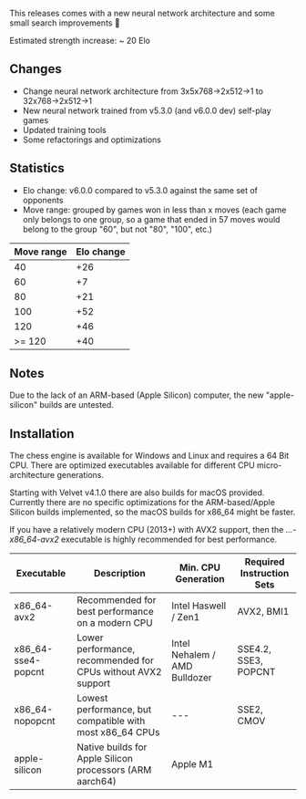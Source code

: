 
This releases comes with a new neural network architecture and some small search improvements :christmas_tree:

Estimated strength increase: ~ 20 Elo

## Changes
- Change neural network architecture from 3x5x768->2x512->1 to 32x768->2x512->1
- New neural network trained from v5.3.0 (and v6.0.0 dev) self-play games
- Updated training tools
- Some refactorings and optimizations

## Statistics

- Elo change: v6.0.0 compared to v5.3.0 against the same set of opponents
- Move range: grouped by games won in less than x moves (each game only belongs to one group, so a game that ended in 57 moves would belong to the group "60", but not "80", "100", etc.)

| Move range | Elo change |
|------------|------------|
| 40         | +26        |
| 60         | +7         |
| 80         | +21        |
| 100        | +52        |
| 120        | +46        |
| \>= 120    | +40        |

## Notes

Due to the lack of an ARM-based (Apple Silicon) computer, the new "apple-silicon" builds are untested.

## Installation
The chess engine is available for Windows and Linux and requires a 64 Bit CPU.
There are optimized executables available for different CPU micro-architecture generations.

Starting with Velvet v4.1.0 there are also builds for macOS provided.
Currently there are no specific optimizations for the ARM-based/Apple Silicon builds implemented, so
the macOS builds for x86_64 might be faster.

If you have a relatively modern CPU (2013+) with AVX2 support, then the *...-x86_64-avx2* executable is highly recommended for best performance.

| Executable          | Description                                                       | Min. CPU Generation           | Required Instruction Sets |
| ------------------- | ----------------------------------------------------------------- | ----------------------------- | ------------------------- |
| x86_64-avx2         | Recommended for best performance on a modern CPU                  | Intel Haswell / Zen1          | AVX2, BMI1                |
| x86_64-sse4-popcnt  | Lower performance, recommended for CPUs without AVX2 support      | Intel Nehalem / AMD Bulldozer | SSE4.2, SSE3, POPCNT      |
| x86_64-nopopcnt     | Lowest performance, but compatible with most x86_64 CPUs          | ---                           | SSE2, CMOV                |
| apple-silicon       | Native builds for Apple Silicon processors (ARM aarch64)          | Apple M1                      |                           |

